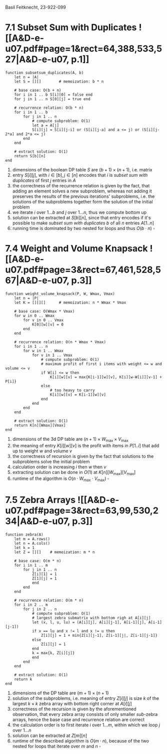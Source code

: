 
Basil Feitknecht, 23-922-099



# 7.1       Subset Sum with Duplicates ![[A&D-e-u07.pdf#page=1&rect=64,388,533,527|A&D-e-u07, p.1]]

```
function subsetsum_duplicates(A, b)
	let n = |A|
	let S = [][]		# memoization: b * n
	
	# base case: O(b + n)
	for i in 1 .. b S[i][0] = false end
	for j in 1 .. n S[0][j] = true end
	
	# recurrence relation: O(b * n)
	for i in 1 .. b
		for j in 1 .. n
			# compute subproblem: O(1)
			let a = A[j]
			S[i][j] = S[i][j-i] or (S[i][j-a] and a <= j) or (S[i][j-2*a] and 2*a <= j)
		end
	end
	
	# extract solution: O(1)
	return S[b][n]
end
```


1. dimensions of the boolean DP table $S$ are $(b+1) \times (n+1)$, i.e. matrix
2. entry $S[i][j]$, with $i \in [b], j \in [n]$ encodes that $i$ is *subset sum with duplicates* of first $j$ entries in $A$
3. the correctness of the recurrence relation is given by the fact, that adding an element solves a new subproblem, whereas not adding it preserves the results of the previous iterations' subproblems, i.e. the solutions of the subproblems together form the solution of the initial problem
4. we iterate $i$ over $1 \dots b$ and $j$ over $1 \dots n$, thus we compute bottom up
5. solution can be extracted at $S[b][n]$, since that entry encodes if it's possible to make *subset sum with duplicates* $b$ of all $n$ entries $A[1 ..n]$
6. running time is dominated by two nested for loops and thus $O(b \cdot n)$
$\square$

<div class="page-break" style="page-break-before: always;"></div>

# 7.4       Weight and Volume Knapsack ![[A&D-e-u07.pdf#page=3&rect=67,461,528,567|A&D-e-u07, p.3]]

```
function weight_volume_knapsack(P, W, Wmax, Vmax)
	let n = |P|
	let K = [][][]		# memoization: n * Wmax * Vmax
	
	# base case: O(Wmax * Vmax)
	for w in 0 .. Wmax
		for v in 0 .. Vmax
			K[0][w][v] = 0
		end
	end
	
	# recurrence relation: O(n * Wmax * Vmax)
	for i in 1 .. n
		for w in 1 .. Wmax
			for v in 1 .. Vmax
				# compute subproblem: O(1)
				# maximum profit of first i items with weight <= w and volume <= v
				if W[i] <= w then
					K[i][w][v] = max{K[i-1][w][v], K[i][w-W[i]][v-1] + P[i]}
				else
					# too heavy to carry
					K[i][w][v] = K[i-1][w][v]
				end
			end
		end
	end
	
	# extract solution: O(1)
	return K[n][Wmax][Vmax]
end
```

1. dimensions of the 3d DP table are $(n+1) \times W_{\max} \times V_{\max}$ 
2. the meaning of entry $K[i][w][v]$ is the profit with items in $P[1..i]$ that add up to weight $w$ and volume $v$ 
3. the correctness of recursion is given by the fact that solutions to the subproblems solve the initial problem
4. calculation order is increasing $i$ then $w$ then $v$
5. extracting solution can be done in $O(1)$ at $K[n][W_{\max}][V_{\max}]$
6. runtime of the algorithm is $O(n \cdot W_{\max} \cdot V_{\max})$
$\square$

<div class="page-break" style="page-break-before: always;"></div>

# 7.5    Zebra Arrays ![[A&D-e-u07.pdf#page=3&rect=63,99,530,234|A&D-e-u07, p.3]]

```
function zebra(A)
	let m = A.rows()
	let n = A.cols()
	let k = 1
	let Z = [][]	# memoization: m * n
	
	# base case: O(m * n)
	for i in 1 .. m
		for j in 1 .. n
			Z[i][1] = 1
			Z[1][j] = 1
			end
		end
	end
	
	# recurrence relation: O(m * n)
	for i in 2 .. m
		for j in 2 .. n
			# compute subproblem: O(1)
			# largest zebra submatrix with bottom righ at A[i][j]
			let (x, l, u, lu) = (A[i][j], A[i][j-1], A[i-1][j], A[i-1][j-1])
			if x == lu and x != l and x != u then
				Z[i][j] = 1 + min{Z[i][j-1], Z[i-1][j|, Z[i-1][j-1]}
			else
				Z[i][j] = 1
			end
			k = max{k, Z[i][j]}
			end
		end
	end
	
	# extract solution: O(1)
	return k
end
```

1. dimensions of the DP table are $(m+1) \times (n+1)$
2. solution of the subproblems, i.e. meaning of entry $Z[i][j]$ is size $k$ of the largest $k \times k$ zebra array with bottom right corner at $A[i][j]$
3. correctness of the recursion is given by the aforementioned observation, that every zebra array consists of only smaller *sub*-zebra arrays, hence the base case and recurrence relation are correct
4. the calculation order is to first iterate $i$ over $1\dots m$, within which we loop $j$ over $1\dots n$
5. solution can be extracted at $Z[m][n]$
6. runtime of the described algorithm is $O(m \cdot n)$, because of the two nested for loops that iterate over $m$ and $n$
$\square$
